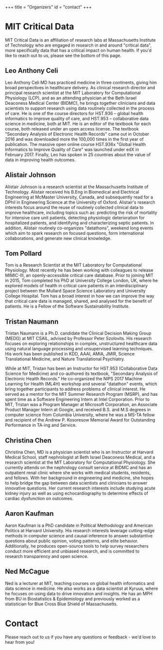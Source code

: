 +++
title = "Organizers"
id = "contact"
+++

# MIT Critical Data

MIT Critical Data is an affiliation of research labs at Massachusetts Institute of Technology who are engaged in research in and around "critical data", more specifically data that has a critical impact on human health. If you'd like to reach out to us, please see the bottom of this page.

## Leo Anthony Celi

Leo Anthony Celi MD has practiced medicine in three continents, giving him broad perspectives in healthcare delivery. As clinical research director and principal research scientist at the MIT Laboratory for Computational Physiology (LCP), and as an attending physician at the Beth Israel Deaconess Medical Center (BIDMC), he brings together clinicians and data scientists to support research using data routinely collected in the process of care. He is one of the course directors for HST.936 – global health informatics to improve quality of care, and HST.953 – collaborative data science in medicine, both at MIT. He is an editor of the textbook for each course, both released under an open access license. The textbook "Secondary Analysis of Electronic Health Records" came out in October 2016 and was downloaded more the 100,000 times in the first year of publication. The massive open online course HST.936x "Global Health Informatics to Improve Quality of Care" was launched under edX in February 2017. Finally, Leo has spoken in 25 countries about the value of data in improving health outcomes.

## Alistair Johnson

Alistair Johnson is a research scientist at the Massachusetts Institute of Technology. Alistair received his B.Eng in Biomedical and Electrical Engineering at McMaster University, Canada, and subsequently read for a DPhil in Engineering Science at the University of Oxford. Alistair's research interests focus around the reuse of routinely collected clinical data to improve healthcare, including topics such as: predicting the risk of mortality for intensive care unit patients, detecting physiologic deterioration for hospitalized patients, and identifying and characterizing septic patients. In addition, Alistair routinely co-organizes "datathons", weekend long events which aim to spark research on focused questions, form international collaborations, and generate new clinical knowledge.

## Tom Pollard

Tom is a Research Scientist at the MIT Laboratory for Computational Physiology. Most recently he has been working with colleagues to release MIMIC-III, an openly-accessible critical care database. Prior to joining MIT in 2015, Tom completed his PhD at University College London, UK, where he explored models of health in critical care patients in an interdisciplinary project between the Mullard Space Science Laboratory and University College Hospital. Tom has a broad interest in how we can improve the way that critical care data is managed, shared, and analysed for the benefit of patients. He is a Fellow of the Software Sustainability Institute.

## Tristan Naumann

Tristan Naumann is a Ph.D. candidate the Clinical Decision Making Group (MEDG) at MIT CSAIL, advised by Professor Peter Szolovits. His research focuses on exploring relationships in complex, unstructured healthcare data using natural language processing and unsupervised learning techniques. His work has been published in KDD, AAAI, AMIA, JMIR, Science Translational Medicine, and Nature Translational Psychiatry.

While at MIT, Tristan has been an Instructor for HST.953 (Collaborative Data Science for Medicine) and co-authored its textbook, "Secondary Analysis of Electronic Health Records." He co-organized the NIPS 2017 Machine Learning for Health (ML4H) workshop and several "datathon" events, which bring together participants to address problems of clinical interest. He served as a mentor for the MIT Summer Research Program (MSRP), and has spent time as a Software Engineering Intern at Intel Corporation. Prior to MIT, Tristan was a Program Manager at Microsoft Corporation, an Associate Product Manager Intern at Google, and received B.S. and M.S degrees in computer science from Columbia University, where he was a MS-TA fellow and recipient of the Andrew P. Kosoresow Memorial Award for Outstanding Performance in TA-ing and Service.

## Christina Chen

Christina Chen, MD is a physician scientist who is an Instructor at Harvard Medical School, staff nephrologist at Beth Israel Deaconess Medical, and a research scientist at the MIT Laboratory for Computational Physiology. She currently attends on the nephrology consult service at BIDMC and has an outpatient renal clinic where she works with medical students, residents, and fellows. With her background in engineering and medicine, she hopes to help bridge the gap between data scientists and clinicians to answer innovative questions. Her current research interests include studying acute kidney injury as well as using echocardiography to determine effects of cardiac dysfunction on outcomes.

## Aaron Kaufman

Aaron Kaufman is a PhD candidate in Political Methodology and American Politics at Harvard University. His research interests leverage cutting-edge methods in computer science and causal inference to answer substantive questions about public opinion, voting patterns, and elite behavior. Additionally, he produces open-source tools to help survey researchers conduct more efficient and unbiased research, and is committed to research transparency and open science.

## Ned McCague

Ned is a lecturer at MIT, teaching courses on global health informatics and data science in medicine.  He also works as a data scientist at Kyruus, where he focuses on using data to drive innovation and insights.  He has an MPH from BU in Biostatistics & Epidemiology and previously worked as a statistician for Blue Cross Blue Shield of Massachusetts.

# Contact

Please reach out to us if you have any questions or feedback - we'd love to hear from you!
